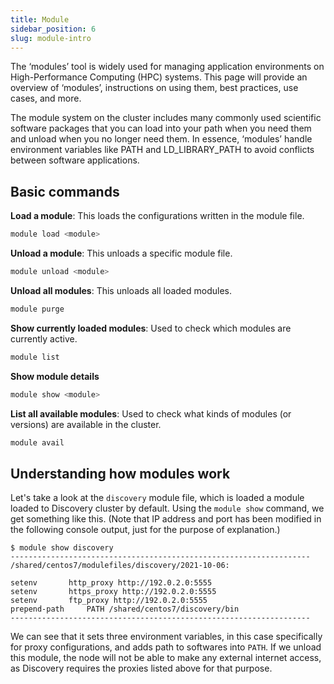 ```yaml
---
title: Module
sidebar_position: 6
slug: module-intro
---
```


The ‘modules’ tool is widely used for managing application environments on High-Performance Computing (HPC) systems. This page will provide an overview of ‘modules’, instructions on using them, best practices, use cases, and more.

The module system on the cluster includes many commonly used scientific software packages that you can load into your path when you need them and unload when you no longer need them. In essence, ‘modules’ handle environment variables like PATH and LD_LIBRARY_PATH to avoid conflicts between software applications.


## Basic commands

**Load a module**: This loads the configurations written in the module file.
```sh
module load <module>
```

**Unload a module**: This unloads a specific module file.
```sh
module unload <module>
```
**Unload all modules**: This unloads all loaded modules.
```sh
module purge
```

**Show currently loaded modules**: Used to check which modules are currently active.
```sh
module list
```

**Show module details**
```sh
module show <module>
```

**List all available modules**: Used to check what kinds of modules (or versions) are available in the cluster.
```sh
module avail
```


## Understanding how modules work
Let's take a look at the `discovery` module file, which is loaded a module loaded to Discovery cluster by default. Using the `module show` command, we get something like this. (Note that IP address and port has been modified in the following console output, just for the purpose of explanation.)

```shell-session
$ module show discovery
-------------------------------------------------------------------
/shared/centos7/modulefiles/discovery/2021-10-06:

setenv		 http_proxy http://192.0.2.0:5555
setenv		 https_proxy http://192.0.2.0:5555
setenv		 ftp_proxy http://192.0.2.0:5555
prepend-path	 PATH /shared/centos7/discovery/bin
-------------------------------------------------------------------
```

We can see that it sets three environment variables, in this case specifically for proxy configurations, and adds path to softwares into `PATH`. If we unload this module, the node will not be able to make any external internet access, as Discovery requires the proxies listed above for that purpose.